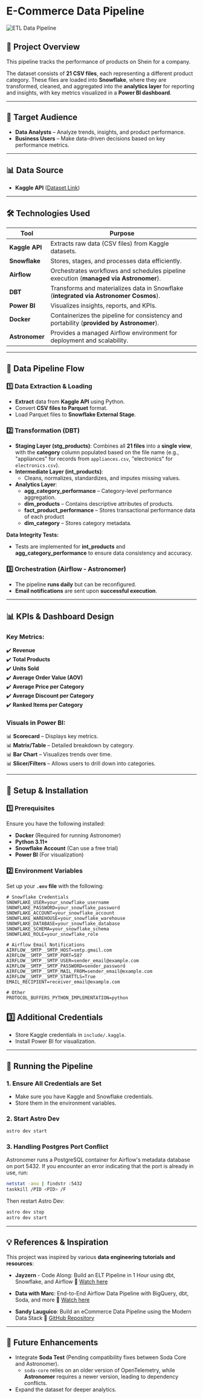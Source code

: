 # **E-Commerce Data Pipeline**
![ETL Data Pipeline](ecommerce.drawio.png)  
## **📌 Project Overview**  
This pipeline tracks the performance of products on Shein for a company.  

The dataset consists of **21 CSV files**, each representing a different product category. These files are loaded into **Snowflake**, where they are transformed, cleaned, and aggregated into the **analytics layer** for reporting and insights, with key metrics visualized in a **Power BI dashboard**.   

---

## **🎯 Target Audience**
- **Data Analysts** – Analyze trends, insights, and product performance.
- **Business Users** – Make data-driven decisions based on key performance metrics.

---

## **📊 Data Source**
- **Kaggle API** ([Dataset Link](https://www.kaggle.com/datasets/oleksiimartusiuk/e-commerce-data-shein))

---

## **🛠️ Technologies Used**  
| Tool                         | Purpose |
|------------------------------|---------|
| **Kaggle API**               | Extracts raw data (CSV files) from Kaggle datasets. |
| **Snowflake**                | Stores, stages, and processes data efficiently. |
| **Airflow**                  | Orchestrates workflows and schedules pipeline execution (**managed via Astronomer**). |
| **DBT**                      | Transforms and materializes data in Snowflake (**integrated via Astronomer Cosmos**). |
| **Power BI**                 | Visualizes insights, reports, and KPIs. |
| **Docker**                   | Containerizes the pipeline for consistency and portability (**provided by Astronomer**). |
| **Astronomer**               | Provides a managed Airflow environment for deployment and scalability. |

---

## **📂 Data Pipeline Flow**
### **1️⃣ Data Extraction & Loading**
- **Extract** data from **Kaggle API** using Python.
- Convert **CSV files to Parquet** format.
- Load Parquet files to **Snowflake External Stage**.

### **2️⃣ Transformation (DBT)**
- **Staging Layer (stg_products)**: Combines all **21 files** into a **single view**, with the **category** column populated based on the file name (e.g., "appliances" for records from `appliances.csv`, "electronics" for `electronics.csv`).
- **Intermediate Layer (int_products)**:
  - Cleans, normalizes, standardizes, and imputes missing values.
- **Analytics Layer**:
  - **agg_category_performance** – Category-level performance aggregation.
  - **dim_products** – Contains descriptive attributes of products.
  - **fact_product_performance** – Stores transactional performance data of each product
  - **dim_category** – Stores category metadata.

**Data Integrity Tests:**
- Tests are implemented for **int_products** and **agg_category_performance** to ensure data consistency and accuracy.

### **3️⃣ Orchestration (Airflow - Astronomer)**
- The pipeline **runs daily** but can be reconfigured.
- **Email notifications** are sent upon **successful execution**.

---

## **📊 KPIs & Dashboard Design**
### **Key Metrics:**
✔️ **Revenue**  
✔️ **Total Products**  
✔️ **Units Sold**  
✔️ **Average Order Value (AOV)**  
✔️ **Average Price per Category**  
✔️ **Average Discount per Category**  
✔️ **Ranked Items per Category**  

### **Visuals in Power BI:**
📊 **Scorecard** – Displays key metrics.  
📊 **Matrix/Table** – Detailed breakdown by category.  
📊 **Bar Chart** – Visualizes trends over time.  
📊 **Slicer/Filters** – Allows users to drill down into categories.  

---

## **📌 Setup & Installation**
### **1️⃣ Prerequisites**
Ensure you have the following installed:
- **Docker** (Required for running Astronomer)
- **Python 3.11+**
- **Snowflake Account** (Can use a free trial)
- **Power BI** (For visualization)

### **2️⃣ Environment Variables**
Set up your **`.env` file** with the following:

```plaintext
# Snowflake Credentials
SNOWFLAKE_USER=your_snowflake_username
SNOWFLAKE_PASSWORD=your_snowflake_password
SNOWFLAKE_ACCOUNT=your_snowflake_account
SNOWFLAKE_WAREHOUSE=your_snowflake_warehouse
SNOWFLAKE_DATABASE=your_snowflake_database
SNOWFLAKE_SCHEMA=your_snowflake_schema
SNOWFLAKE_ROLE=your_snowflake_role

# Airflow Email Notifications
AIRFLOW__SMTP__SMTP_HOST=smtp.gmail.com
AIRFLOW__SMTP__SMTP_PORT=587
AIRFLOW__SMTP__SMTP_USER=sender_email@example.com
AIRFLOW__SMTP__SMTP_PASSWORD=sender_password
AIRFLOW__SMTP__SMTP_MAIL_FROM=sender_email@example.com
AIRFLOW__SMTP__SMTP_STARTTLS=True
EMAIL_RECIPIENT=receiver_email@example.com

# Other
PROTOCOL_BUFFERS_PYTHON_IMPLEMENTATION=python
```
## **3️⃣ Additional Credentials**
- Store Kaggle credentials in `include/.kaggle`.
- Install Power BI for visualization.

---

## **📌 Running the Pipeline**

### **1. Ensure All Credentials are Set**
- Make sure you have Kaggle and Snowflake credentials.
- Store them in the environment variables.

### **2. Start Astro Dev**
```bash
astro dev start
```

### **3. Handling Postgres Port Conflict**
Astronomer runs a PostgreSQL container for Airflow's metadata database on port 5432. If you encounter an error indicating that the port is already in use, run:
```bash
netstat -ano | findstr :5432
taskkill /PID <PID> /F
```
Then restart Astro Dev:
```bash
astro dev stop
astro dev start
```
---

## **💡 References & Inspiration**  
This project was inspired by various **data engineering tutorials and resources**:  

- **Jayzern** - Code Along: Build an ELT Pipeline in 1 Hour using dbt, Snowflake, and Airflow
  📌 [Watch here](https://www.youtube.com/watch?v=OLXkGB7krGo&t=392s)  

- **Data with Marc**: End-to-End Airflow Data Pipeline with BigQuery, dbt, Soda, and more
  📌 [Watch here](https://www.youtube.com/watch?v=DzxtCxi4YaA&t=1008s)  

- **Sandy Lauguico**: Build an eCommerce Data Pipeline using the Modern Data Stack
  📌 [GitHub Repository](https://github.com/sclauguico/ecommerce-modern-data-stack)  

---

## **🚀 Future Enhancements**
- Integrate **Soda Test** (Pending compatibility fixes between Soda Core and Astronomer).
  - `soda-core` relies on an older version of OpenTelemetry, while **Astronomer** requires a newer version, leading to dependency conflicts.
- Expand the dataset for deeper analytics.
